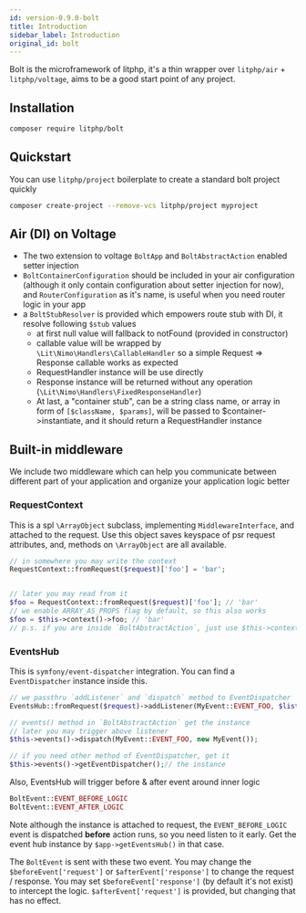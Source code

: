 ```yaml
---
id: version-0.9.0-bolt
title: Introduction
sidebar_label: Introduction
original_id: bolt
---
```


Bolt is the microframework of litphp, it's a thin wrapper over `litphp/air` + `litphp/voltage`, aims to be a good start point of any project.

## Installation

```sh
composer require litphp/bolt
```

## Quickstart

You can use `litphp/project` boilerplate to create a standard bolt project quickly

```sh
composer create-project --remove-vcs litphp/project myproject
```

## Air (DI) on Voltage

+ The two extension to voltage `BoltApp` and `BoltAbstractAction`  enabled setter injection
+ `BoltContainerConfiguration` should be included in your air configuration (although it only contain configuration about setter injection for now), and `RouterConfiguration` as it's name, is useful when you need router logic in your app
+ a `BoltStubResolver` is provided which empowers route stub with DI, it resolve following `$stub` values
  + at first null value will fallback to notFound (provided in constructor)
  + callable value will be wrapped by `\Lit\Nimo\Handlers\CallableHandler` so a simple Request => Response callable works as expected
  + RequestHandler instance will be use directly
  + Response instance will be returned without any operation (`\Lit\Nimo\Handlers\FixedResponseHandler`)
  + At last, a "container stub", can be a string class name, or array in form of `[$className, $params]`, will be passed to $container->instantiate, and it should return a RequestHandler instance

## Built-in middleware

We include two middleware which can help you communicate between different part of your application and organize your application logic better

### RequestContext

This is a spl `\ArrayObject` subclass, implementing `MiddlewareInterface`, and attached to the request. Use this object saves keyspace of psr request attributes, and, methods on `\ArrayObject` are all available.

```php
// in somewhere you may write the context
RequestContext::fromRequest($request)['foo'] = 'bar';


// later you may read from it
$foo = RequestContext::fromRequest($request)['foo']; // 'bar'
// we enable ARRAY_AS_PROPS flag by default, so this also works
$foo = $this->context()->foo; // 'bar'
// p.s. if you are inside `BoltAbstractAction`, just use $this->context() to get RequestContext instance like above

```


### EventsHub

This is `symfony/event-dispatcher` integration. You can find a `EventDispatcher` instance inside this.

```php
// we passthru `addListener` and `dispatch` method to EventDispatcher
EventsHub::fromRequest($request)->addListener(MyEvent::EVENT_FOO, $listener);

// events() method in `BoltAbstractAction` get the instance
// later you may trigger above listener
$this->events()->dispatch(MyEvent::EVENT_FOO, new MyEvent());

// if you need other method of EventDispatcher, get it
$this->events()->getEventDispatcher();// the instance
```

Also, EventsHub will trigger before & after event around inner logic

```php
BoltEvent::EVENT_BEFORE_LOGIC
BoltEvent::EVENT_AFTER_LOGIC
```

Note although the instance is attached to request, the `EVENT_BEFORE_LOGIC` event is dispatched **before** action runs, so you need listen to it early. Get the event hub instance by `$app->getEventsHub()` in that case.

The `BoltEvent` is sent with these two event. You may change the `$beforeEvent['request']` or `$afterEvent['response']` to change the request / response. You may set `$beforeEvent['response']` (by default it's not exist) to intercept the logic. `$afterEvent['request']` is provided, but changing that has no effect.
